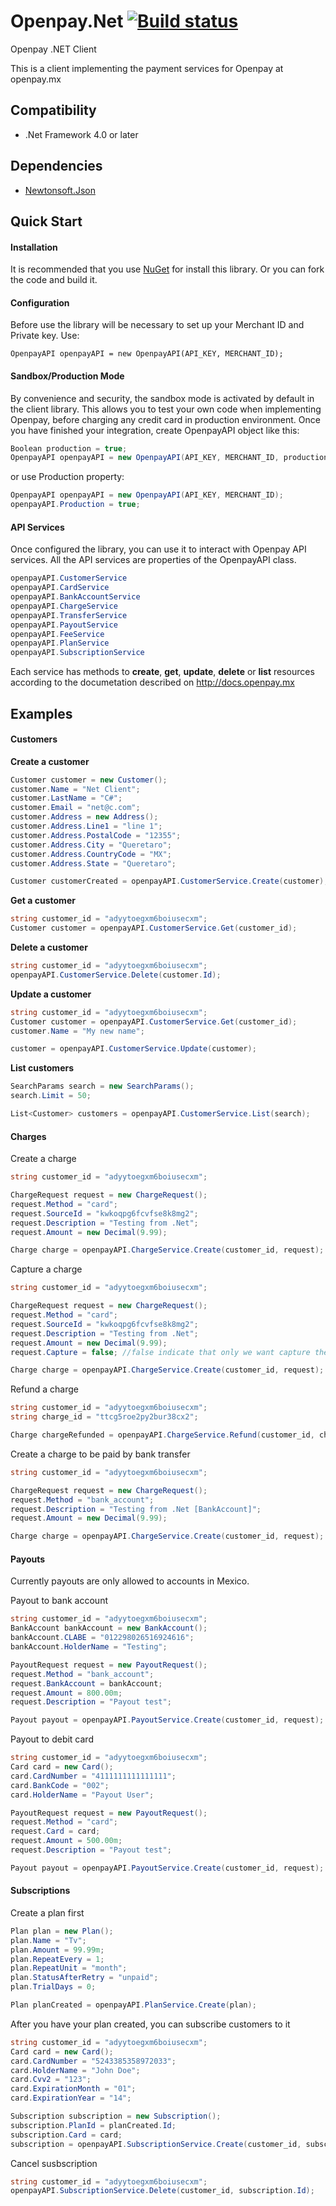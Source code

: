 Openpay.Net [![Build status](https://ci.appveyor.com/api/projects/status?id=1nqfx672p641x792)](https://ci.appveyor.com/project/open-pay-openpay-dotnet)
==============

Openpay .NET Client

This is a client implementing the payment services for Openpay at openpay.mx

Compatibility
-------------

* .Net Framework 4.0 or later 

Dependencies
------------
* [Newtonsoft.Json](http://james.newtonking.com/json)

Quick Start
----------------
#### Installation #####

It is recommended that you use [NuGet](http://docs.nuget.org) for install this library. Or you can fork the code and build it.

#### Configuration #####

Before use the library will be necessary to set up your Merchant ID and
Private key. Use:

```net
OpenpayAPI openpayAPI = new OpenpayAPI(API_KEY, MERCHANT_ID);
```

#### Sandbox/Production Mode #####

By convenience and security, the sandbox mode is activated by default in the client library. This allows you to test your own code when implementing Openpay, before charging any credit card in production environment. Once you have finished your integration, create OpenpayAPI object like this:

```cs
Boolean production = true;
OpenpayAPI openpayAPI = new OpenpayAPI(API_KEY, MERCHANT_ID, production);
```
or use Production property:
```cs
OpenpayAPI openpayAPI = new OpenpayAPI(API_KEY, MERCHANT_ID);
openpayAPI.Production = true;
```

#### API Services #####

Once configured the library, you can use it to interact with Openpay API services. All the API services are properties of the OpenpayAPI class.

```cs
openpayAPI.CustomerService
openpayAPI.CardService
openpayAPI.BankAccountService
openpayAPI.ChargeService
openpayAPI.TransferService
openpayAPI.PayoutService
openpayAPI.FeeService
openpayAPI.PlanService
openpayAPI.SubscriptionService
```

Each service has methods to **create**, **get**, **update**, **delete** or **list** resources according to the documetation described on http://docs.openpay.mx

Examples
---------
#### Customers #####

**Create a customer**
```cs
Customer customer = new Customer();
customer.Name = "Net Client";
customer.LastName = "C#";
customer.Email = "net@c.com";
customer.Address = new Address();
customer.Address.Line1 = "line 1";
customer.Address.PostalCode = "12355";
customer.Address.City = "Queretaro";
customer.Address.CountryCode = "MX";
customer.Address.State = "Queretaro";

Customer customerCreated = openpayAPI.CustomerService.Create(customer);
```

**Get a customer**
```cs
string customer_id = "adyytoegxm6boiusecxm";
Customer customer = openpayAPI.CustomerService.Get(customer_id);
```   
**Delete a customer**
```cs
string customer_id = "adyytoegxm6boiusecxm";
openpayAPI.CustomerService.Delete(customer.Id);
``` 
**Update a customer**
```cs
string customer_id = "adyytoegxm6boiusecxm";
Customer customer = openpayAPI.CustomerService.Get(customer_id);
customer.Name = "My new name";

customer = openpayAPI.CustomerService.Update(customer);
```

**List customers**
```cs  
SearchParams search = new SearchParams();
search.Limit = 50;

List<Customer> customers = openpayAPI.CustomerService.List(search);
```

#### Charges #####
Create a charge
```cs
string customer_id = "adyytoegxm6boiusecxm";

ChargeRequest request = new ChargeRequest();
request.Method = "card";
request.SourceId = "kwkoqpg6fcvfse8k8mg2";
request.Description = "Testing from .Net";
request.Amount = new Decimal(9.99);

Charge charge = openpayAPI.ChargeService.Create(customer_id, request);
```
Capture a charge
```cs
string customer_id = "adyytoegxm6boiusecxm";

ChargeRequest request = new ChargeRequest();
request.Method = "card";
request.SourceId = "kwkoqpg6fcvfse8k8mg2";
request.Description = "Testing from .Net";
request.Amount = new Decimal(9.99);
request.Capture = false; //false indicate that only we want capture the amount

Charge charge = openpayAPI.ChargeService.Create(customer_id, request);
```
Refund a charge
```cs
string customer_id = "adyytoegxm6boiusecxm";
string charge_id = "ttcg5roe2py2bur38cx2";

Charge chargeRefunded = openpayAPI.ChargeService.Refund(customer_id, charge.Id, "refund desc");
```
Create a charge to be paid by bank transfer
```cs
string customer_id = "adyytoegxm6boiusecxm";

ChargeRequest request = new ChargeRequest();
request.Method = "bank_account";
request.Description = "Testing from .Net [BankAccount]";
request.Amount = new Decimal(9.99);

Charge charge = openpayAPI.ChargeService.Create(customer_id, request);
```
#### Payouts #####

Currently payouts are only allowed to accounts in Mexico.

Payout to bank account
```cs
string customer_id = "adyytoegxm6boiusecxm";
BankAccount bankAccount = new BankAccount();
bankAccount.CLABE = "012298026516924616";
bankAccount.HolderName = "Testing";

PayoutRequest request = new PayoutRequest();
request.Method = "bank_account";
request.BankAccount = bankAccount;
request.Amount = 800.00m;
request.Description = "Payout test";

Payout payout = openpayAPI.PayoutService.Create(customer_id, request);
```
Payout to debit card
```cs
string customer_id = "adyytoegxm6boiusecxm";
Card card = new Card();
card.CardNumber = "4111111111111111";
card.BankCode = "002";
card.HolderName = "Payout User";

PayoutRequest request = new PayoutRequest();
request.Method = "card";
request.Card = card;
request.Amount = 500.00m;
request.Description = "Payout test";

Payout payout = openpayAPI.PayoutService.Create(customer_id, request);
```

#### Subscriptions #####

Create a plan first
```cs
Plan plan = new Plan();
plan.Name = "Tv";
plan.Amount = 99.99m;
plan.RepeatEvery = 1;
plan.RepeatUnit = "month";
plan.StatusAfterRetry = "unpaid";
plan.TrialDays = 0;

Plan planCreated = openpayAPI.PlanService.Create(plan);
```
After you have your plan created, you can subscribe customers to it
```cs
string customer_id = "adyytoegxm6boiusecxm";
Card card = new Card();
card.CardNumber = "5243385358972033";
card.HolderName = "John Doe";
card.Cvv2 = "123";
card.ExpirationMonth = "01";
card.ExpirationYear = "14";

Subscription subscription = new Subscription();
subscription.PlanId = planCreated.Id;
subscription.Card = card;
subscription = openpayAPI.SubscriptionService.Create(customer_id, subscription);
```
Cancel susbscription
```cs
string customer_id = "adyytoegxm6boiusecxm";
openpayAPI.SubscriptionService.Delete(customer_id, subscription.Id);
```

